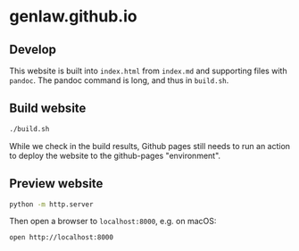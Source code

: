 # genlaw.github.io

## Develop

This website is built into `index.html` from `index.md` and supporting files with `pandoc`. The pandoc command is long, and thus in `build.sh`.

## Build website

```bash
./build.sh
```

While we check in the build results, Github pages still needs to run an action to deploy the website to the github-pages "environment".

## Preview website

```bash
python -m http.server
```

Then open a browser to `localhost:8000`, e.g. on macOS:

```bash
open http://localhost:8000
```
